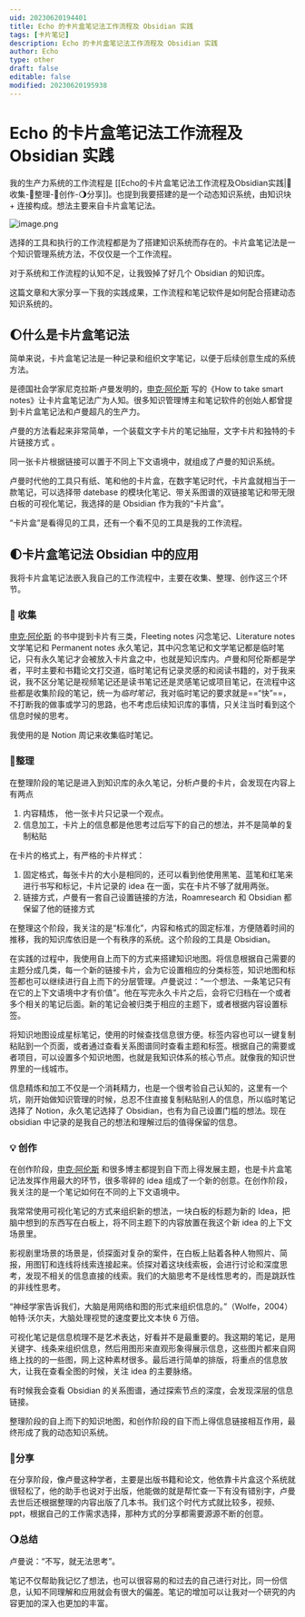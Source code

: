 ```yaml
---
uid: 20230620194401
title: Echo 的卡片盒笔记法工作流程及 Obsidian 实践
tags: [卡片笔记]
description: Echo 的卡片盒笔记法工作流程及 Obsidian 实践
author: Echo
type: other
draft: false
editable: false
modified: 20230620195938
---
```


# Echo 的卡片盒笔记法工作流程及 Obsidian 实践

我的生产力系统的工作流程是 [[Echo的卡片盒笔记法工作流程及Obsidian实践|🌱收集-🌳整理-🌻创作-🌖分享]]。也提到我要搭建的是一个动态知识系统，由知识块 + 连接构成。想法主要来自卡片盒笔记法。

![image.png](https://cdn.pkmer.cn/images/202306201956074.png!pkmer)

选择的工具和执行的工作流程都是为了搭建知识系统而存在的。卡片盒笔记法是一个知识管理系统方法，不仅仅是一个工作流程。

对于系统和工作流程的认知不足，让我毁掉了好几个 Obsidian 的知识库。

这篇文章和大家分享一下我的实践成果，工作流程和笔记软件是如何配合搭建动态知识系统的。

## 🌔什么是卡片盒笔记法

简单来说，卡片盒笔记法是一种记录和组织文字笔记，以便于后续创意生成的系统方法。

是德国社会学家尼克拉斯·卢曼发明的，[申克·阿伦斯](https://www.soenkeahrens.de/) 写的《How to take smart notes》让卡片盒笔记法广为人知。很多知识管理博主和笔记软件的创始人都曾提到卡片盒笔记法和卢曼超凡的生产力。

卢曼的方法看起来非常简单，一个装载文字卡片的笔记抽屉，文字卡片和独特的卡片链接方式 。

同一张卡片根据链接可以置于不同上下文语境中，就组成了卢曼的知识系统。

卢曼时代他的工具只有纸、笔和他的卡片盒，在数字笔记时代，卡片盒就相当于一款笔记，可以选择带 datebase 的模块化笔记、带关系图谱的双链接笔记和带无限白板的可视化笔记，我选择的是 Obsidian 作为我的“卡片盒”。

“卡片盒”是看得见的工具，还有一个看不见的工具是我的工作流程。

## 🌓卡片盒笔记法 Obsidian 中的应用

我将卡片盒笔记法嵌入我自己的工作流程中，主要在收集、整理、创作这三个环节。

### 🌱 收集

[申克·阿伦斯](https://www.soenkeahrens.de/) 的书中提到卡片有三类，Fleeting notes 闪念笔记、Literature notes 文学笔记和 Permanent notes 永久笔记，其中闪念笔记和文学笔记都是临时笔记，只有永久笔记才会被放入卡片盒之中，也就是知识库内。卢曼和阿伦斯都是学者，平时主要和书籍论文打交道，临时笔记有记录灵感的和阅读书籍的，对于我来说，我不区分笔记是视频笔记还是读书笔记还是灵感笔记或项目笔记，在流程中这些都是收集阶段的笔记，统一为*临时笔记*，我对临时笔记的要求就是==“快”==，不打断我的做事或学习的思路，也不考虑后续知识库的事情，只关注当时看到这个信息时候的思考。

我使用的是 Notion 周记来收集临时笔记。

### 🌳整理

在整理阶段的笔记是进入到知识库的永久笔记，分析卢曼的卡片，会发现在内容上有两点

1. 内容精炼， 他一张卡片只记录一个观点。
2. 信息加工，卡片上的信息都是他思考过后写下的自己的想法，并不是简单的复制粘贴

在卡片的格式上，有严格的卡片样式：

1. 固定格式，每张卡片的大小是相同的，还可以看到他使用黑笔、蓝笔和红笔来进行书写和标记，卡片记录的 idea 在一面，实在卡片不够了就用两张。
2. 链接方式，卢曼有一套自己设置链接的方法，Roamresearch 和 Obsidian 都保留了他的链接方式

在整理这个阶段，我关注的是“标准化”，内容和格式的固定标准，方便随着时间的推移，我的知识库依旧是一个有秩序的系统。这个阶段的工具是 Obsidian。

在实践的过程中，我使用自上而下的方式来搭建知识地图。将信息根据自己需要的主题分成几类，每一个新的链接卡片，会为它设置相应的分类标签，知识地图和标签都也可以继续进行自上而下的分层管理。卢曼说过：“一个想法、一条笔记只有在它的上下文语境中才有价值”。他在写完永久卡片之后，会将它归档在一个或者多个相关的笔记后面。新的笔记会被归类于相应的主题下，或者根据内容设置标签。

将知识地图设成星标笔记，使用的时候查找信息很方便。标签内容也可以一键复制粘贴到一个页面，或者通过查看关系图谱同时查看主题和标签。根据自己的需要或者项目，可以设置多个知识地图，也就是我知识体系的核心节点。就像我的知识世界里的一线城市。

信息精炼和加工不仅是一个消耗精力，也是一个很考验自己认知的，这里有一个坑，刚开始做知识管理的时候，总忍不住直接复制粘贴别人的信息，所以临时笔记选择了 Notion，永久笔记选择了 Obsidian，也有为自己设置门槛的想法。现在 obsidian 中记录的是我自己的想法和理解过后的值得保留的信息。

### 💡 创作

在创作阶段，[申克·阿伦斯](https://www.soenkeahrens.de/) 和很多博主都提到自下而上得发展主题，也是卡片盒笔记法发挥作用最大的环节，很多零碎的 idea 组成了一个新的创意。在创作阶段，我关注的是一个笔记如何在不同的上下文语境中。

我常常使用可视化笔记的方式来组织新的想法，一块白板的标题为新的 Idea，把脑中想到的东西写在白板上，将不同主题下的内容放置在我这个新 idea 的上下文场景里。

影视剧里场景的场景是，侦探面对复杂的案件，在白板上贴着各种人物照片、简报，用图钉和连线将线索连接起来。侦探对着这块线索板，会进行讨论和深度思考，发现不相关的信息直接的线索。我们的大脑思考不是线性思考的，而是跳跃性的非线性思考。

“神经学家告诉我们，大脑是用网络和图的形式来组织信息的。”（Wolfe，2004）帕特·沃尔夫，大脑处理视觉的速度要比文本快 6 万倍。

可视化笔记是信息梳理不是艺术表达，好看并不是最重要的。我这期的笔记，是用关键字、线条来组织信息，然后用图形来直观形象得展示信息，这些图片都来自网络上找的的一些图，网上这种素材很多。最后进行简单的排版，将重点的信息放大，让我在查看全图的时候，关注 idea 的主要脉络。

有时候我会查看 Obsidian 的关系图谱，通过探索节点的深度，会发现深层的信息链接。

整理阶段的自上而下的知识地图，和创作阶段的自下而上得信息链接相互作用，最终形成了我的动态知识系统。

### 🌻分享

在分享阶段，像卢曼这种学者，主要是出版书籍和论文，他依靠卡片盒这个系统就很轻松了，他的助手也说对于出版，他能做的就是帮忙查一下有没有错别字，卢曼去世后还根据整理的内容出版了几本书。我们这个时代方式就比较多，视频、ppt，根据自己的工作需求选择，那种方式的分享都需要源源不断的创意。

### 🌖总结

卢曼说：“不写，就无法思考”。

笔记不仅帮助我记忆了想法，也可以很容易的和过去的自己进行对比，同一份信息，认知不同理解和应用就会有很大的偏差。笔记的增加可以让我对一个研究的内容更加的深入也更加的丰富。
